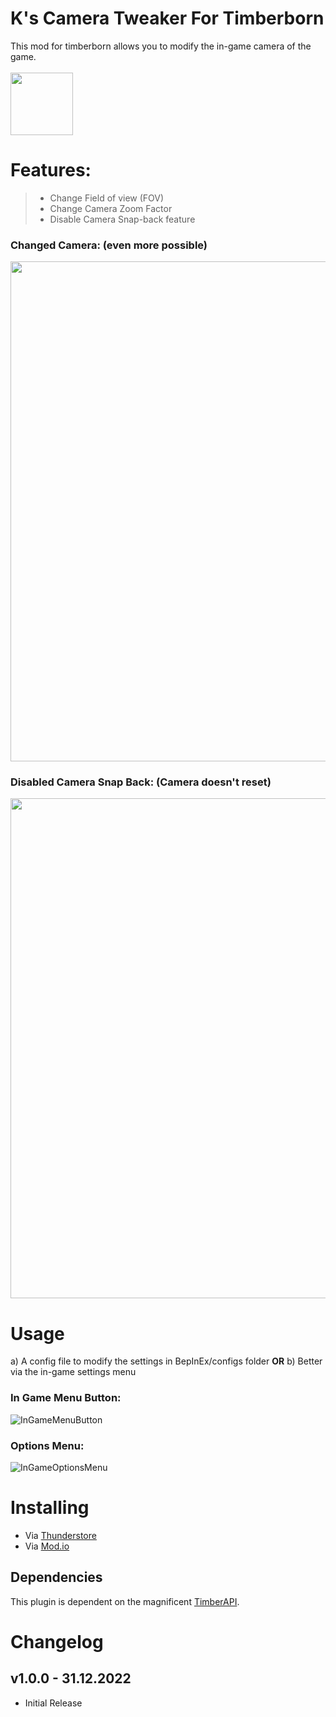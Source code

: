 # K's Camera Tweaker For Timberborn
This mod for timberborn allows you to modify the in-game camera of the game.
<br/>
<br/>
<img src="https://raw.githubusercontent.com/averon420/Timberborn_Mods/master/TB_CameraTweaks/icon.png" width="100" />

# Features:
> - Change Field of view (FOV)
> - Change Camera Zoom Factor
> - Disable Camera Snap-back feature

### Changed Camera: (even more possible)
<img src="https://raw.githubusercontent.com/averon420/Timberborn_Mods/master/TB_CameraTweaks/_package/Pictures/InGameZoomedOut.png" width="800" />

### Disabled Camera Snap Back: (Camera doesn't reset)
<img src="https://raw.githubusercontent.com/averon420/Timberborn_Mods/master/TB_CameraTweaks/_package/Pictures/InGameNoSnapBackCamera.png" width="800" />

# Usage
 a) A config file to modify the settings in BepInEx/configs folder
 **OR**
 b) Better via the in-game settings menu

### In Game Menu Button:
![InGameMenuButton](https://raw.githubusercontent.com/averon420/Timberborn_Mods/master/TB_CameraTweaks/_package/Pictures/InGameMenuButton.png)

### Options Menu:
![InGameOptionsMenu](https://raw.githubusercontent.com/averon420/Timberborn_Mods/master/TB_CameraTweaks/_package/Pictures/InGameOptionsMenu.png)


# Installing 
- Via [Thunderstore](https://timberborn.thunderstore.io/)
- Via [Mod.io](https://mod.io/g/timberborn?tags-in=Mod)

## Dependencies
This plugin is dependent on the magnificent [TimberAPI](https://github.com/Timberborn-Modding-Central/TimberAPI).

# Changelog

## v1.0.0 - 31.12.2022
- Initial Release
